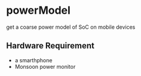 # powerModel
get a coarse power model of SoC on mobile devices

## Hardware Requirement
* a smarthphone
* Monsoon power monitor
